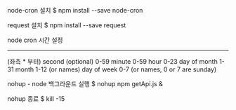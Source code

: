 
node-cron 설치
$ npm install --save node-cron

request 설치 
$ npm install --save request

node cron 시간 설정

* * * * * *
(좌측 * 부터)
second (optional)   0-59
minute 	            0-59
hour                0-23
day of month        1-31
month               1-12 (or names)
day of week         0-7 (or names, 0 or 7 are sunday)

nohup - node 백그라운드 실행
$ nohup npm getApi.js &

nohup 종료
$ kill -15
